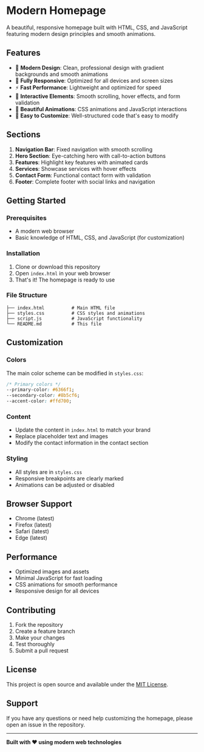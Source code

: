 # Modern Homepage

A beautiful, responsive homepage built with HTML, CSS, and JavaScript featuring modern design principles and smooth animations.

## Features

- 🎨 **Modern Design**: Clean, professional design with gradient backgrounds and smooth animations
- 📱 **Fully Responsive**: Optimized for all devices and screen sizes
- ⚡ **Fast Performance**: Lightweight and optimized for speed
- 🎯 **Interactive Elements**: Smooth scrolling, hover effects, and form validation
- 🌟 **Beautiful Animations**: CSS animations and JavaScript interactions
- 🔧 **Easy to Customize**: Well-structured code that's easy to modify

## Sections

1. **Navigation Bar**: Fixed navigation with smooth scrolling
2. **Hero Section**: Eye-catching hero with call-to-action buttons
3. **Features**: Highlight key features with animated cards
4. **Services**: Showcase services with hover effects
5. **Contact Form**: Functional contact form with validation
6. **Footer**: Complete footer with social links and navigation

## Getting Started

### Prerequisites

- A modern web browser
- Basic knowledge of HTML, CSS, and JavaScript (for customization)

### Installation

1. Clone or download this repository
2. Open `index.html` in your web browser
3. That's it! The homepage is ready to use

### File Structure

```
├── index.html          # Main HTML file
├── styles.css          # CSS styles and animations
├── script.js           # JavaScript functionality
└── README.md           # This file
```

## Customization

### Colors

The main color scheme can be modified in `styles.css`:

```css
/* Primary colors */
--primary-color: #6366f1;
--secondary-color: #8b5cf6;
--accent-color: #ffd700;
```

### Content

- Update the content in `index.html` to match your brand
- Replace placeholder text and images
- Modify the contact information in the contact section

### Styling

- All styles are in `styles.css`
- Responsive breakpoints are clearly marked
- Animations can be adjusted or disabled

## Browser Support

- Chrome (latest)
- Firefox (latest)
- Safari (latest)
- Edge (latest)

## Performance

- Optimized images and assets
- Minimal JavaScript for fast loading
- CSS animations for smooth performance
- Responsive design for all devices

## Contributing

1. Fork the repository
2. Create a feature branch
3. Make your changes
4. Test thoroughly
5. Submit a pull request

## License

This project is open source and available under the [MIT License](LICENSE).

## Support

If you have any questions or need help customizing the homepage, please open an issue in the repository.

---

**Built with ❤️ using modern web technologies** 